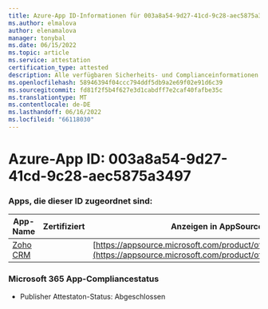 ```yaml
---
title: Azure-App ID-Informationen für 003a8a54-9d27-41cd-9c28-aec5875a3497
ms.author: elmalova
author: elenamalova
manager: tonybal
ms.date: 06/15/2022
ms.topic: article
ms.service: attestation
certification_type: attested
description: Alle verfügbaren Sicherheits- und Complianceinformationen für 003a8a54-9d27-41cd-9c28-aec5875a3497.
ms.openlocfilehash: 58946394f04ccc794ddf5db9a2e69f02e91d6c39
ms.sourcegitcommit: fd81f2f5b4f627e3d1cabdff7e2caf40fafbe35c
ms.translationtype: MT
ms.contentlocale: de-DE
ms.lasthandoff: 06/16/2022
ms.locfileid: "66118030"
---
```

# <a name="azure-app-id-003a8a54-9d27-41cd-9c28-aec5875a3497"></a>Azure-App ID: 003a8a54-9d27-41cd-9c28-aec5875a3497


### <a name="apps-associated-with-this-id"></a>Apps, die dieser ID zugeordnet sind:
| **App-Name** | **Zertifiziert** | **Anzeigen in AppSource** |
|--------------|---------------|-----------------------|
| [Zoho CRM](../forward/WA104382094.md) |  | [https://appsource.microsoft.com/product/office/WA104382094](https://appsource.microsoft.com/product/office/WA104382094) |

### <a name="microsoft-365-app-compliance-status"></a>Microsoft 365 App-Compliancestatus
- Publisher Attestaton-Status: Abgeschlossen
